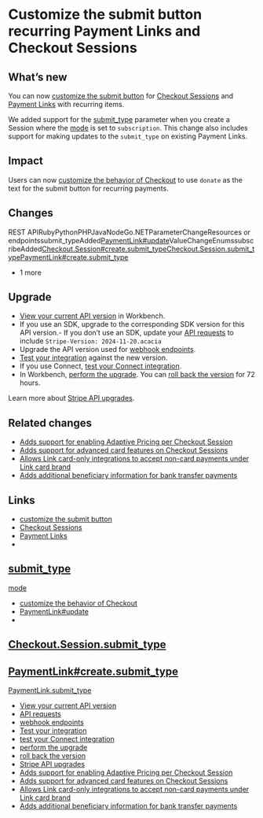 # Customize the submit button recurring Payment Links and Checkout Sessions

## What’s new

You can now [customize the submit
button](https://docs.stripe.com/payments/checkout/customization/behavior#submit-button)
for [Checkout Sessions](https://docs.stripe.com/api/checkout/sessions) and
[Payment Links](https://docs.stripe.com/api/payment-link) with recurring items.

We added support for the
[submit_type](https://docs.stripe.com/api/checkout/sessions/create#create_checkout_session-submit_type)
parameter when you create a Session where the
[mode](https://docs.stripe.com/api/checkout/sessions/create#create_checkout_session-mode)
is set to `subscription`. This change also includes support for making updates
to the `submit_type` on existing Payment Links.

## Impact

Users can now [customize the behavior of
Checkout](https://docs.stripe.com/payments/checkout/customization/behavior?payment-ui=embedded-form#submit-button)
to use `donate` as the text for the submit button for recurring payments.

## Changes

REST APIRubyPythonPHPJavaNodeGo.NETParameterChangeResources or
endpointssubmit_typeAdded[PaymentLink#update](https://docs.stripe.com/api/payment-link/update)ValueChangeEnumssubscribeAdded[Checkout.Session#create.submit_type](https://docs.stripe.com/api/checkout/sessions/create#create_checkout_session-submit_type)[Checkout.Session.submit_type](https://docs.stripe.com/api/checkout/sessions/object#checkout_session_object-submit_type)[PaymentLink#create.submit_type](https://docs.stripe.com/api/payment-link/create#create_payment_link-submit_type)
+ 1 more
## Upgrade

- [View your current API
version](https://docs.stripe.com/upgrades#view-your-api-version-and-the-latest-available-upgrade-in-workbench)
in Workbench.
- If you use an SDK, upgrade to the corresponding SDK version for this API
version.- If you don’t use an SDK, update your [API
requests](https://docs.stripe.com/api/versioning) to include `Stripe-Version:
2024-11-20.acacia`
- Upgrade the API version used for [webhook
endpoints](https://docs.stripe.com/webhooks/versioning).
- [Test your integration](https://docs.stripe.com/testing) against the new
version.
- If you use Connect, [test your Connect
integration](https://docs.stripe.com/connect/testing).
- In Workbench, [perform the
upgrade](https://docs.stripe.com/upgrades#perform-the-upgrade). You can [roll
back the version](https://docs.stripe.com/upgrades#roll-back-your-api-version)
for 72 hours.

Learn more about [Stripe API upgrades](https://docs.stripe.com/upgrades).

## Related changes

- [Adds support for enabling Adaptive Pricing per Checkout
Session](https://docs.stripe.com/changelog/acacia/2024-11-20/adaptive-pricing-param)
- [Adds support for advanced card features on Checkout
Sessions](https://docs.stripe.com/changelog/acacia/2024-11-20/advanced-card-features)
- [Allows Link card-only integrations to accept non-card payments under Link
card brand](https://docs.stripe.com/changelog/acacia/2024-11-20/link-card-brand)
- [Adds additional beneficiary information for bank transfer
payments](https://docs.stripe.com/changelog/acacia/2024-11-20/new-bank-transfer-beneficiary-information)

## Links

- [customize the submit
button](https://docs.stripe.com/payments/checkout/customization/behavior#submit-button)
- [Checkout Sessions](https://docs.stripe.com/api/checkout/sessions)
- [Payment Links](https://docs.stripe.com/api/payment-link)
-
[submit_type](https://docs.stripe.com/api/checkout/sessions/create#create_checkout_session-submit_type)
-
[mode](https://docs.stripe.com/api/checkout/sessions/create#create_checkout_session-mode)
- [customize the behavior of
Checkout](https://docs.stripe.com/payments/checkout/customization/behavior?payment-ui=embedded-form#submit-button)
- [PaymentLink#update](https://docs.stripe.com/api/payment-link/update)
-
[Checkout.Session.submit_type](https://docs.stripe.com/api/checkout/sessions/object#checkout_session_object-submit_type)
-
[PaymentLink#create.submit_type](https://docs.stripe.com/api/payment-link/create#create_payment_link-submit_type)
-
[PaymentLink.submit_type](https://docs.stripe.com/api/payment-link/object#payment_link_object-submit_type)
- [View your current API
version](https://docs.stripe.com/upgrades#view-your-api-version-and-the-latest-available-upgrade-in-workbench)
- [API requests](https://docs.stripe.com/api/versioning)
- [webhook endpoints](https://docs.stripe.com/webhooks/versioning)
- [Test your integration](https://docs.stripe.com/testing)
- [test your Connect integration](https://docs.stripe.com/connect/testing)
- [perform the upgrade](https://docs.stripe.com/upgrades#perform-the-upgrade)
- [roll back the
version](https://docs.stripe.com/upgrades#roll-back-your-api-version)
- [Stripe API upgrades](https://docs.stripe.com/upgrades)
- [Adds support for enabling Adaptive Pricing per Checkout
Session](https://docs.stripe.com/changelog/acacia/2024-11-20/adaptive-pricing-param)
- [Adds support for advanced card features on Checkout
Sessions](https://docs.stripe.com/changelog/acacia/2024-11-20/advanced-card-features)
- [Allows Link card-only integrations to accept non-card payments under Link
card brand](https://docs.stripe.com/changelog/acacia/2024-11-20/link-card-brand)
- [Adds additional beneficiary information for bank transfer
payments](https://docs.stripe.com/changelog/acacia/2024-11-20/new-bank-transfer-beneficiary-information)
